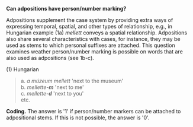 **Can adpositions have person/number marking?**

Adpositions supplement the case system by providing extra ways of expressing temporal, spatial, and other types of relationship, e.g., in Hungarian example (1a) *mellett* conveys a spatial relationship. Adpositions also share several characteristics with cases, for instance, they may be used as stems to which personal suffixes are attached. This question examines weather person/number marking is possible on words that are also used as adpositions (see 1b-c). 
 
(1) Hungarian<br/>
>a. *a múzeum mellett* 'next to the museum'<br/>
>b. *mellette-**m*** 'next to me'<br/>
>c. *mellette-**d*** 'next to you'<br/>
>etc.

**Coding.** The answer is '1' if person/number markers can be attached to adpositional stems. If this is not possible, the answer is '0'.
